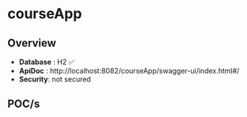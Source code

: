 # courseApp
## Overview
- **Database** : H2 ✅
- **ApiDoc** : http://localhost:8082/courseApp/swagger-ui/index.html#/
- **Security**: not secured

## POC/s

